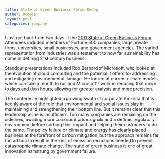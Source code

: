 ```yaml
---
title: State of Green Business Forum Recap
author: Robbie
layout: post
categories: company
---
```



I just got back from two days at the [2011 State of Green Business Forum](http://www.greenbiz.com/stateofgreenbusinessforum2011/sf). Attendees included members of Fortune 500 companies, large private firms, universities, small businesses, and government agencies. The varied representation from industries was a testament to how far sustainability has come in defining 21st century business. 

Standout presentations included Rob Bernard of Microsoft, who looked at the evolution of cloud computing and the potential it offers for addressing and mitigating environmental damage. He looked at current climate models, which can take a month to run and Microsoft's work in reducing that down to days and then hours, allowing for greater analysis and more precision. 

The conference highlighted a growing swath of corporate America that is keenly aware of the role that environmental and social issues play in maintaining and strengthening their bottom line. But it remains clear that this leadership alone is insufficient. Too many companies are remaining on the sidelines, awaiting more consistent price signals and a defined regulatory environment before curbing their impact and helping their customers to do the same. The policy failure on climate and energy has clearly placed business at the forefront of carbon mitigation, but the approach remains far too ad hoc to result in the kind of emission reductions needed to prevent catastrophic climate change. The state of green business is one of great innovation hamstrung by government failure.